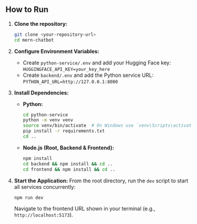 ## How to Run

1.  **Clone the repository:**
    ```bash
    git clone <your-repository-url>
    cd mern-chatbot
    ```

2.  **Configure Environment Variables:**
    * Create `python-service/.env` and add your Hugging Face key:
        `HUGGINGFACE_API_KEY=your_key_here`
    * Create `backend/.env` and add the Python service URL:
        `PYTHON_API_URL=http://127.0.0.1:8000`

3.  **Install Dependencies:**
    * **Python:**
        ```bash
        cd python-service
        python -m venv venv
        source venv/bin/activate  # On Windows use `venv\Scripts\activate`
        pip install -r requirements.txt
        cd ..
        ```
    * **Node.js (Root, Backend & Frontend):**
        ```bash
        npm install
        cd backend && npm install && cd ..
        cd frontend && npm install && cd ..
        ```

4.  **Start the Application:**
    From the root directory, run the `dev` script to start all services concurrently:
    ```bash
    npm run dev
    ```
    Navigate to the frontend URL shown in your terminal (e.g., `http://localhost:5173`).
